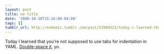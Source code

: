 ```yaml
---
layout: post
title: no title
date: '2008-10-10T15:16:00-04:00'
tags: []
tumblr_url: http://endemic.tumblr.com/post/53984521/today-i-learned-that-youre-not-supposed-to-use
---
```

Today I learned that you’re not supposed to use tabs for indentation in YAML. [Double-space it](http://www.yaml.org/faq.html "YAML FAQ OMG WTF"), yo.


